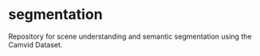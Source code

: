 # segmentation
Repository for scene understanding and semantic segmentation using the Camvid Dataset.
